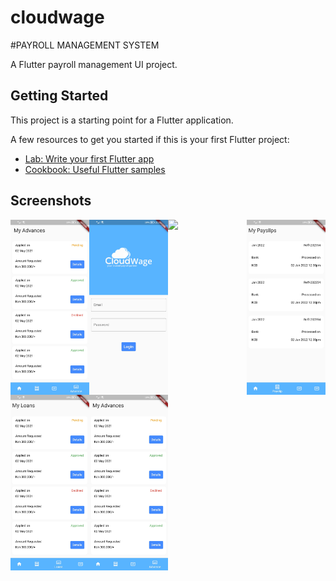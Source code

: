 # cloudwage

#PAYROLL MANAGEMENT SYSTEM 

A Flutter  payroll management UI project.

## Getting Started

This project is a starting point for a Flutter application.

A few resources to get you started if this is your first Flutter project:

- [Lab: Write your first Flutter app](https://flutter.dev/docs/get-started/codelab)
- [Cookbook: Useful Flutter samples](https://flutter.dev/docs/cookbook)


## Screenshots

<img src='https://github.com/Byron94odhiambo/cloudwage/blob/main/screenshots/advances.jpg' align='left' width='25%'>
<img src='https://github.com/Byron94odhiambo/cloudwage/blob/main/screenshots/login.jpg' align='left' width='25%'>
<img src='https://github.com/Byron94odhiambo/cloudwage/blob/main/screenshots/home.jpg' align='left' width='25%'>
<img src='https://github.com/Byron94odhiambo/cloudwage/blob/main/screenshots/payslips.jpg' align='left' width='25%'>
<img src='https://github.com/Byron94odhiambo/cloudwage/blob/main/screenshots/loans.jpg' align='left' width='25%'>
<img src='https://github.com/Byron94odhiambo/cloudwage/blob/main/screenshots/advances.jpg' align='left' width='25%'>


